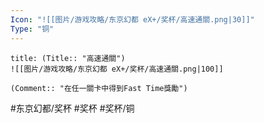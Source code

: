 ```yaml
---
Icon: "![[图片/游戏攻略/东京幻都 eX+/奖杯/高速通關.png|30]]"
Type: "铜"
---
```

```ad-common-bronze-trophy
title: (Title:: "高速通關")
![[图片/游戏攻略/东京幻都 eX+/奖杯/高速通關.png|100]]

(Comment:: "在任一關卡中得到Fast Time獎勵")
```

#东京幻都/奖杯 #奖杯 #奖杯/铜
